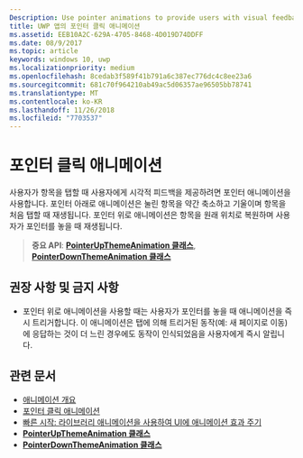 ```yaml
---
Description: Use pointer animations to provide users with visual feedback when the user taps on an item.
title: UWP 앱의 포인터 클릭 애니메이션
ms.assetid: EEB10A2C-629A-4705-8468-4D019D74DDFF
ms.date: 08/9/2017
ms.topic: article
keywords: windows 10, uwp
ms.localizationpriority: medium
ms.openlocfilehash: 8cedab3f589f41b791a6c387ec776dc4c8ee23a6
ms.sourcegitcommit: 681c70f964210ab49ac5d06357ae96505bb78741
ms.translationtype: MT
ms.contentlocale: ko-KR
ms.lasthandoff: 11/26/2018
ms.locfileid: "7703537"
---
```

# <a name="pointer-click-animations"></a>포인터 클릭 애니메이션



사용자가 항목을 탭할 때 사용자에게 시각적 피드백을 제공하려면 포인터 애니메이션을 사용합니다. 포인터 아래로 애니메이션은 눌린 항목을 약간 축소하고 기울이며 항목을 처음 탭할 때 재생됩니다. 포인터 위로 애니메이션은 항목을 원래 위치로 복원하며 사용자가 포인터를 놓을 때 재생됩니다.


> **중요 API**: [**PointerUpThemeAnimation 클래스**](https://msdn.microsoft.com/library/windows/apps/hh969168), [**PointerDownThemeAnimation 클래스**](https://msdn.microsoft.com/library/windows/apps/hh969164)


## <a name="dos-and-donts"></a>권장 사항 및 금지 사항

-   포인터 위로 애니메이션을 사용할 때는 사용자가 포인터를 놓을 때 애니메이션을 즉시 트리거합니다. 이 애니메이션은 탭에 의해 트리거된 동작(예: 새 페이지로 이동)에 응답하는 것이 더 느린 경우에도 동작이 인식되었음을 사용자에게 즉시 알립니다.

## <a name="related-articles"></a>관련 문서

* [애니메이션 개요](https://msdn.microsoft.com/library/windows/apps/mt187350)
* [포인터 클릭 애니메이션](https://msdn.microsoft.com/library/windows/apps/xaml/jj649432)
* [빠른 시작: 라이브러리 애니메이션을 사용하여 UI에 애니메이션 효과 주기](https://msdn.microsoft.com/library/windows/apps/xaml/hh452703)
* [**PointerUpThemeAnimation 클래스**](https://msdn.microsoft.com/library/windows/apps/hh969168)
* [**PointerDownThemeAnimation 클래스**](https://msdn.microsoft.com/library/windows/apps/hh969164)

 

 




